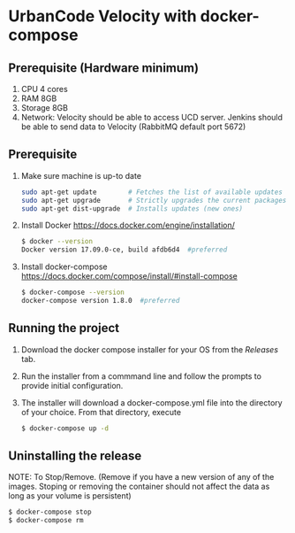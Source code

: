 # UrbanCode Velocity with docker-compose

## Prerequisite (Hardware minimum)
1. CPU 4 cores
2. RAM 8GB
3. Storage 8GB
4. Network: Velocity should be able to access UCD server. Jenkins should be able to send data to Velocity (RabbitMQ default port 5672)  

## Prerequisite
1. Make sure machine is up-to date

    ```sh
    sudo apt-get update        # Fetches the list of available updates
    sudo apt-get upgrade       # Strictly upgrades the current packages
    sudo apt-get dist-upgrade  # Installs updates (new ones)
    ```

2. Install Docker https://docs.docker.com/engine/installation/

    ```sh
    $ docker --version
    Docker version 17.09.0-ce, build afdb6d4  #preferred
    ```

3. Install docker-compose https://docs.docker.com/compose/install/#install-compose

    ```sh
    $ docker-compose --version
    docker-compose version 1.8.0  #preferred
    ```

## Running the project
1. Download the docker compose installer for your OS from the *Releases* tab.


2. Run the installer from a commmand line and follow the prompts to provide initial configuration.

3. The installer will download a docker-compose.yml file into the directory of your choice. From that directory, execute

    ```sh
    $ docker-compose up -d
    ```

## Uninstalling the release

NOTE: To Stop/Remove. (Remove if you have a new version of any of the images. Stoping or removing the container should not affect the data as long as your volume is persistent)

  ```sh
  $ docker-compose stop
  $ docker-compose rm
  ```
